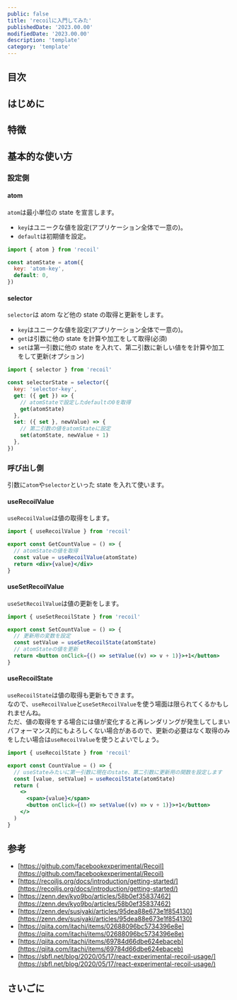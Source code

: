 ```yaml
---
public: false
title: 'recoilに入門してみた'
publishedDate: '2023.00.00'
modifiedDate: '2023.00.00'
description: 'template'
category: 'template'
---
```


## 目次

## はじめに

## 特徴

## 基本的な使い方

### 設定側

#### atom

`atom`は最小単位の state を宣言します。

- `key`はユニークな値を設定(アプリケーション全体で一意の)。
- `default`は初期値を設定。

```jsx
import { atom } from 'recoil'

const atomState = atom({
  key: 'atom-key',
  default: 0,
})
```

#### selector

`selector`は atom など他の state の取得と更新をします。

- `key`はユニークな値を設定(アプリケーション全体で一意の)。
- `get`は引数に他の state を計算や加工をして取得(必須)
- `set`は第一引数に他の state を入れて、第二引数に新しい値をを計算や加工をして更新(オプション)

```jsx
import { selector } from 'recoil'

const selectorState = selector({
  key: 'selector-key',
  get: ({ get }) => {
    // atomStateで設定したdefaultの0を取得
    get(atomState)
  },
  set: ({ set }, newValue) => {
    // 第二引数の値をatomStateに設定
    set(atomState, newValue + 1)
  },
})
```

### 呼び出し側

引数に`atom`や`selector`といった state を入れて使います。

#### useRecoilValue

`useRecoilValue`は値の取得をします。

```jsx
import { useRecoilValue } from 'recoil'

export const GetCountValue = () => {
  // atomStateの値を取得
  const value = useRecoilValue(atomState)
  return <div>{value}</div>
}
```

#### useSetRecoilValue

`useSetRecoilValue`は値の更新をします。

```jsx
import { useSetRecoilState } from 'recoil'

export const SetCountValue = () => {
  // 更新用の変数を設定
  const setValue = useSetRecoilState(atomState)
  // atomStateの値を更新
  return <button onClick={() => setValue((v) => v + 1)}>+1</button>
}
```

#### useRecoilState

`useRecoilState`は値の取得も更新もできます。  
なので、`useRecoilValue`と`useSetRecoilValue`を使う場面は限られてくるかもしれませんね。  
ただ、値の取得をする場合には値が変化すると再レンダリングが発生してしまいパフォーマンス的にもよろしくない場合があるので、更新の必要はなく取得のみをしたい場合は`useRecoilValue`を使うとよいでしょう。

```jsx
import { useRecoilState } from 'recoil'

export const CountValue = () => {
  // useStateみたいに第一引数に現在のstate、第二引数に更新用の関数を設定します
  const [value, setValue] = useRecoilState(atomState)
  return (
    <>
      <span>{value}</span>
      <button onClick={() => setValue((v) => v + 1)}>+1</button>
    </>
  )
}
```

## 参考

- [https://github.com/facebookexperimental/Recoil](https://github.com/facebookexperimental/Recoil)
- [https://recoiljs.org/docs/introduction/getting-started/](https://recoiljs.org/docs/introduction/getting-started/)
- [https://zenn.dev/kyo9bo/articles/58b0ef35837462](https://zenn.dev/kyo9bo/articles/58b0ef35837462)
- [https://zenn.dev/susiyaki/articles/95dea88e673e1f854130](https://zenn.dev/susiyaki/articles/95dea88e673e1f854130)
- [https://qiita.com/itachi/items/02688096bc5734396e8e](https://qiita.com/itachi/items/02688096bc5734396e8e)
- [https://qiita.com/itachi/items/69784d66dbe624ebaceb](https://qiita.com/itachi/items/69784d66dbe624ebaceb)
- [https://sbfl.net/blog/2020/05/17/react-experimental-recoil-usage/](https://sbfl.net/blog/2020/05/17/react-experimental-recoil-usage/)

## さいごに
